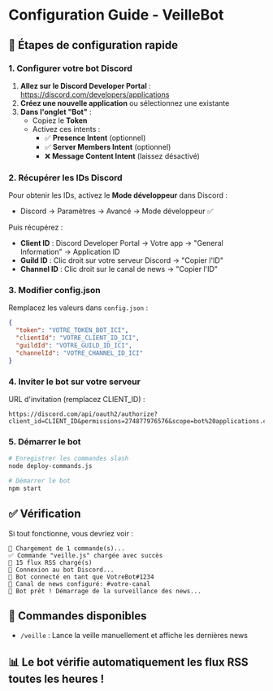 # Configuration Guide - VeilleBot

## 🚀 Étapes de configuration rapide

### 1. Configurer votre bot Discord

1. **Allez sur le Discord Developer Portal** : https://discord.com/developers/applications
2. **Créez une nouvelle application** ou sélectionnez une existante
3. **Dans l'onglet "Bot"** :
   - Copiez le **Token** 
   - Activez ces intents :
     - ✅ **Presence Intent** (optionnel)
     - ✅ **Server Members Intent** (optionnel) 
     - ❌ **Message Content Intent** (laissez désactivé)

### 2. Récupérer les IDs Discord

Pour obtenir les IDs, activez le **Mode développeur** dans Discord :
- Discord → Paramètres → Avancé → Mode développeur ✅

Puis récupérez :
- **Client ID** : Discord Developer Portal → Votre app → "General Information" → Application ID
- **Guild ID** : Clic droit sur votre serveur Discord → "Copier l'ID"
- **Channel ID** : Clic droit sur le canal de news → "Copier l'ID"

### 3. Modifier config.json

Remplacez les valeurs dans `config.json` :

```json
{
  "token": "VOTRE_TOKEN_BOT_ICI",
  "clientId": "VOTRE_CLIENT_ID_ICI", 
  "guildId": "VOTRE_GUILD_ID_ICI",
  "channelId": "VOTRE_CHANNEL_ID_ICI"
}
```

### 4. Inviter le bot sur votre serveur

URL d'invitation (remplacez CLIENT_ID) :
```
https://discord.com/api/oauth2/authorize?client_id=CLIENT_ID&permissions=274877976576&scope=bot%20applications.commands
```

### 5. Démarrer le bot

```bash
# Enregistrer les commandes slash
node deploy-commands.js

# Démarrer le bot
npm start
```

## ✅ Vérification

Si tout fonctionne, vous devriez voir :
```
📂 Chargement de 1 commande(s)...
✅ Commande "veille.js" chargée avec succès
📰 15 flux RSS chargé(s)
🔌 Connexion au bot Discord...
🚀 Bot connecté en tant que VotreBot#1234
📢 Canal de news configuré: #votre-canal
🎉 Bot prêt ! Démarrage de la surveillance des news...
```

## 🔧 Commandes disponibles

- `/veille` : Lance la veille manuellement et affiche les dernières news

## 📊 Le bot vérifie automatiquement les flux RSS toutes les heures !
